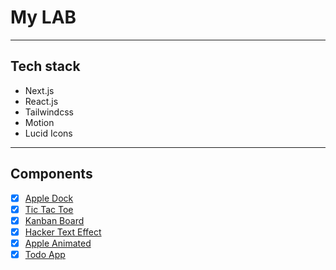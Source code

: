 # My LAB

---

## Tech stack

- Next.js
- React.js
- Tailwindcss
- Motion
- Lucid Icons

---

## Components

- [x] [Apple Dock](https://lab-drab-six.vercel.app/components/apple-dock)
- [x] [Tic Tac Toe](https://lab-drab-six.vercel.app/components/apple-dock)
- [x] [Kanban Board](https://lab-drab-six.vercel.app/components/apple-dock)
- [x] [Hacker Text Effect](https://lab-drab-six.vercel.app/components/apple-dock)
- [x] [Apple Animated](https://lab-drab-six.vercel.app/components/apple-dock)
- [x] [Todo App](https://lab-drab-six.vercel.app/components/apple-dock)
